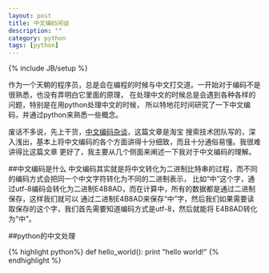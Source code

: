 ```yaml
---
layout: post
title: 中文编码闲谈
description: ""
category: python
tags: [python]
---
```

{% include JB/setup %}

作为一个天朝的程序员，总是会在编程的时候与中文打交道。一开始对于编码不是很熟悉，也没有弄明白它里面的原理，
在处理中文的时候总是会遇到各种各样的问题，特别是在用python处理中文的时候，
所以特地花时间研究了一下中文编码，并通过python来熟悉一些概念。

废话不多说，先上干货，[中文编码杂谈](http://www.searchtb.com/2012/04/chinese_encode.html)，这篇文章是淘宝
搜索技术团队写的，深入浅出，基本上将中文编码的各个方面讲得十分细致，而且十分通俗易懂。我很难讲得比这篇文章
更好了，我主要从几个侧面来阐述一下我对于中文编码的理解。

##中文编码是什么
中文编码其实就是将中文转化为二进制比特串的过程，而不同的编码方式会把同一个中文字符转化为不同的二进制表示，
比如“中”这个字，通过utf-8编码会转化为二进制E4B8AD，而在计算中，所有的数据都是通过二进制保存，这样我们就可以
通过二进制E4B8AD来保存“中”字，然后我们如果需要读取保存的这个字，我们首先需要知道编码方式是utf-8，然后就能将
E4B8AD转化为“中”。

##python的中文处理

{% highlight python%}
    def hello_world():
        print "hello world!"
{% endhighlight %}
